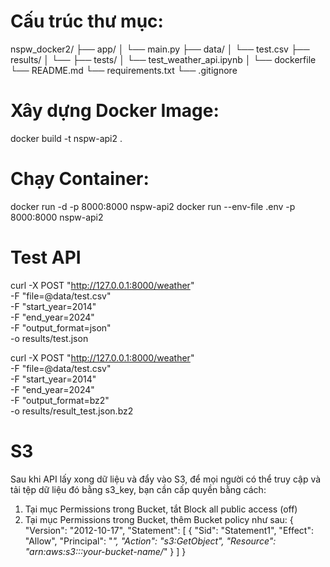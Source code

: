 # Cấu trúc thư mục:
nspw_docker2/
├── app/
│   └── main.py
├── data/
│   └── test.csv
├── results/
│   └── 
├── tests/
│   └── test_weather_api.ipynb
│
└── dockerfile
└── README.md
└── requirements.txt
└── .gitignore

# Xây dựng Docker Image:
docker build -t nspw-api2 .

# Chạy Container:
docker run -d -p 8000:8000 nspw-api2
docker run --env-file .env -p 8000:8000 nspw-api2

# Test API
curl -X POST "http://127.0.0.1:8000/weather" \
-F "file=@data/test.csv" \
-F "start_year=2014" \
-F "end_year=2024" \
-F "output_format=json" \
-o results/test.json

curl -X POST "http://127.0.0.1:8000/weather" \
-F "file=@data/test.csv" \
-F "start_year=2014" \
-F "end_year=2024" \
-F "output_format=bz2" \
-o results/result_test.json.bz2


# S3
Sau khi API lấy xong dữ liệu và đẩy vào S3, để mọi người có thể truy cập và tải tệp dữ liệu đó bằng s3_key, bạn cần cấp quyền bằng cách:
1. Tại mục Permissions trong Bucket, tắt Block all public access (off)
2. Tại mục Permissions trong Bucket, thêm Bucket policy như sau:
{
  "Version": "2012-10-17",
  "Statement": [
    {
      "Sid": "Statement1",
      "Effect": "Allow",
      "Principal": "*",
      "Action": "s3:GetObject",
      "Resource": "arn:aws:s3:::your-bucket-name/*"
    }
  ]
}